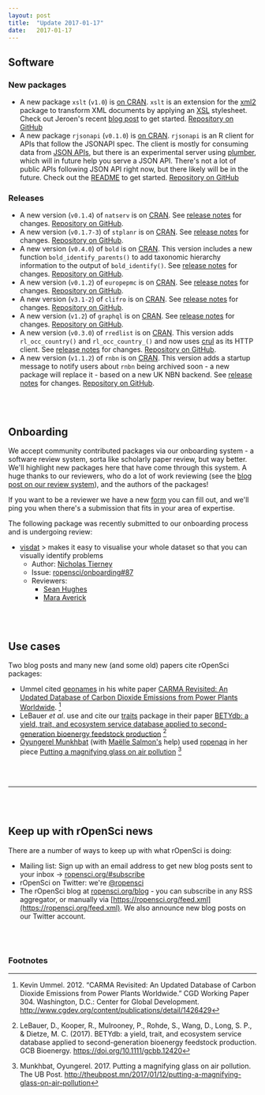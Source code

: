 ```yaml
---
layout: post
title:  "Update 2017-01-17"
date:   2017-01-17
---
```


## Software

### New packages

* A new package `xslt` (`v1.0`) is [on CRAN](https://cran.rstudio.com/web/packages/xslt). `xslt` is an extension for the [xml2][] package to transform XML documents by applying an [XSL](https://www.w3.org/Style/XSL/WhatIsXSL.html) stylesheet. Check out Jeroen's recent [blog post](https://ropensci.org/blog/blog/2017/01/10/xslt-release) to get started. [Repository on GitHub][xslt]
* A new package `rjsonapi` (`v0.1.0`) is [on CRAN](https://cran.rstudio.com/web/packages/rjsonapi). `rjsonapi` is an R client for APIs that follow the JSONAPI spec. The client is mostly for consuming data from [JSON APIs](http://jsonapi.org/), but there is an experimental server using [plumber][], which will in future help you serve a JSON API. There's not a lot of public APIs following JSON API right now, but there likely will be in the future. Check out the [README](https://github.com/ropensci/rjsonapi#rjsonapi) to get started. [Repository on GitHub][rjsonapi]

### Releases

* A new version (`v0.1.4`) of `natserv` is on [CRAN](https://cran.rstudio.com/web/packages/natserv). See [release notes](https://github.com/ropensci/natserv/releases/tag/v0.1.4) for changes. [Repository on GitHub][natserv].
* A new version (`v0.1.7-3`) of `stplanr` is on [CRAN](https://cran.rstudio.com/web/packages/stplanr). See [release notes](https://github.com/ropensci/stplanr/releases/tag/0.1.7) for changes. [Repository on GitHub][stplanr].
* A new version (`v0.4.0`) of `bold` is on [CRAN](https://cran.rstudio.com/web/packages/bold). This version includes a new function `bold_identify_parents()` to add taxonomic hierarchy information to the output of `bold_identify()`. See [release notes](https://github.com/ropensci/bold/releases/tag/v0.4.0) for changes. [Repository on GitHub][bold].
* A new version (`v0.1.2`) of `europepmc` is on [CRAN](https://cran.rstudio.com/web/packages/europepmc). See [release notes](https://github.com/ropensci/europepmc/releases/tag/0.1.2) for changes. [Repository on GitHub][europepmc].
* A new version (`v3.1-2`) of `clifro` is on [CRAN](https://cran.rstudio.com/web/packages/clifro). See [release notes](https://github.com/ropensci/clifro/releases/tag/v3.1-2) for changes. [Repository on GitHub][clifro].
* A new version (`v1.2`) of `graphql` is on [CRAN](https://cran.rstudio.com/web/packages/graphql). See [release notes](https://github.com/ropensci/graphql/releases/tag/v1.2) for changes. [Repository on GitHub][graphql].
* A new version (`v0.3.0`) of `rredlist` is on [CRAN](https://cran.rstudio.com/web/packages/rredlist). This version adds `rl_occ_country()` and `rl_occ_country_()` and now uses [crul][] as its HTTP client. See [release notes](https://github.com/ropensci/rredlist/releases/tag/v0.3.0) for changes. [Repository on GitHub][rredlist].
* A new version (`v1.1.2`) of `rnbn` is on [CRAN](https://cran.rstudio.com/web/packages/rnbn). This version adds a startup message to notify users about `rnbn` being archived soon - a new package will replace it - based on a new UK NBN backend. See [release notes](https://github.com/ropensci/rnbn/releases/tag/v1.1.2) for changes. [Repository on GitHub][rnbn].

<br><br>

## Onboarding

We accept community contributed packages via our onboarding system - a software review system, sorta like scholarly paper review, but way better. We'll highlight new packages here that have come through this system. A huge thanks to our reviewers, who do a lot of work reviewing (see the [blog post on our review system](https://ropensci.org/blog/2016/03/28/software-review)),
and the authors of the packages!

If you want to be a reviewer we have a new [form](https://ropensci.org/onboarding/) you can fill out, and we'll ping you when there's a submission that fits in your area of expertise.

The following package was recently submitted to our onboarding process and is undergoing review:

* [visdat][] > makes it easy to visualise your whole dataset so that you
    can visually identify problems
    * Author: [Nicholas Tierney](https://github.com/njtierney)
    * Issue: [ropensci/onboarding#87](https://github.com/ropensci/onboarding/issues/87)
    * Reviewers:
        * [Sean Hughes](https://github.com/seaaan)
        * [Mara Averick](https://github.com/batpigandme)

<br><br>

## Use cases

Two blog posts and many new (and some old) papers cite rOpenSci packages:

* Ummel cited [geonames][] in his white paper [CARMA Revisited: An Updated Database of Carbon Dioxide Emissions from Power Plants Worldwide](http://www.cgdev.org/content/publications/detail/1426429). [^1]
* LeBauer _et al_. use and cite our [traits][] package in their paper [BETYdb: a yield, trait, and ecosystem service database applied to second-generation bioenergy feedstock production](https://doi.org/10.1111/gcbb.12420) [^2]
* [Oyungerel Munkhbat](https://twitter.com/moyungrl) (with [Maëlle Salmon's](https://github.com/masalmon) help) used [ropenaq][] in her piece [Putting a magnifying glass on air pollution](http://theubpost.mn/2017/01/12/putting-a-magnifying-glass-on-air-pollution) [^3]

<br><br>

-----------------------------

<br><br>

## Keep up with rOpenSci news

There are a number of ways to keep up with what rOpenSci is doing:

* Mailing list: Sign up with an email address to get new blog posts sent to your inbox -> [ropensci.org/#subscribe](https://ropensci.org/#subscribe)
* rOpenSci on Twitter: we're [@ropensci](https://twitter.com/ropensci)
* The rOpenSci blog at [ropensci.org/blog](https://ropensci.org/blog) - you can subscribe in any RSS aggregator, or manually via [https://ropensci.org/feed.xml](https://ropensci.org/feed.xml). We also announce new blog posts on our Twitter account.

[xslt]: https://github.com/ropensci/xslt
[crul]: https://github.com/ropensci/crul
[xml2]: https://github.com/hadley/xml2
[rjsonapi]: https://github.com/ropensci/rjsonapi
[plumber]: https://github.com/trestletech/plumber
[natserv]: https://github.com/ropensci/natserv
[stplanr]: https://github.com/ropensci/stplanr
[bold]: https://github.com/ropensci/bold
[europepmc]: https://github.com/ropensci/europepmc
[clifro]: https://github.com/ropensci/clifro
[graphql]: https://github.com/ropensci/graphql
[rredlist]: https://github.com/ropensci/rredlist
[rnbn]: https://github.com/ropensci/rnbn
[geonames]: https://github.com/ropensci/geonames
[traits]: https://github.com/ropensci/traits
[ropenaq]: https://github.com/ropensci/ropenaq
[visdat]: https://github.com/njtierney/visdat

<br><br>

### Footnotes

[^1]: Kevin Ummel. 2012. “CARMA Revisited: An Updated Database of Carbon Dioxide Emissions from Power Plants Worldwide.” CGD Working Paper 304. Washington, D.C.: Center for Global Development. <http://www.cgdev.org/content/publications/detail/1426429>
[^2]: LeBauer, D., Kooper, R., Mulrooney, P., Rohde, S., Wang, D., Long, S. P., & Dietze, M. C. (2017). BETYdb: a yield, trait, and ecosystem service database applied to second-generation bioenergy feedstock production. GCB Bioenergy. <https://doi.org/10.1111/gcbb.12420>
[^3]: Munkhbat, Oyungerel. 2017. Putting a magnifying glass on air pollution. The UB Post. <http://theubpost.mn/2017/01/12/putting-a-magnifying-glass-on-air-pollution>

